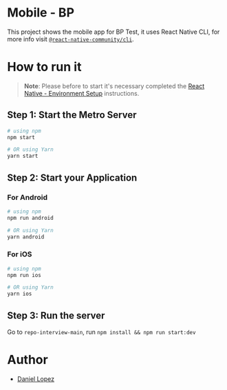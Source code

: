 # Mobile - BP

This project shows the mobile app for BP Test, it uses React Native CLI, for more info visit [`@react-native-community/cli`](https://github.com/react-native-community/cli).

# How to run it

> **Note**: Please before to start it's necessary completed the [React Native - Environment Setup](https://reactnative.dev/docs/environment-setup) instructions.

## Step 1: Start the Metro Server

```bash
# using npm
npm start

# OR using Yarn
yarn start
```

## Step 2: Start your Application

### For Android

```bash
# using npm
npm run android

# OR using Yarn
yarn android
```

### For iOS

```bash
# using npm
npm run ios

# OR using Yarn
yarn ios
```

## Step 3: Run the server

Go to `repo-interview-main`, run `npm install && npm run start:dev`

# Author

- [Daniel Lopez](https://www.linkedin.com/in/danlopezcol)
